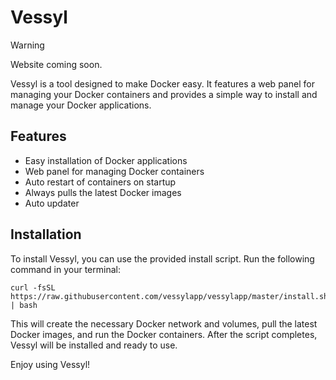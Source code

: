 # Vessyl

> [!WARNING]
> Website coming soon.

Vessyl is a tool designed to make Docker easy. It features a web panel for managing your Docker containers and provides a simple way to install and manage your Docker applications.

## Features

- Easy installation of Docker applications
- Web panel for managing Docker containers
- Auto restart of containers on startup
- Always pulls the latest Docker images
- Auto updater

## Installation

To install Vessyl, you can use the provided install script. Run the following command in your terminal:

```shellscript
curl -fsSL https://raw.githubusercontent.com/vessylapp/vessylapp/master/install.sh | bash
```

This will create the necessary Docker network and volumes, pull the latest Docker images, and run the Docker containers. After the script completes, Vessyl will be installed and ready to use.

Enjoy using Vessyl!